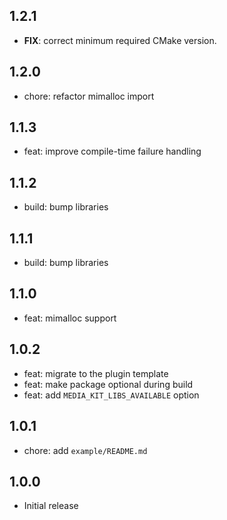 ## 1.2.1

 - **FIX**: correct minimum required CMake version.

## 1.2.0

- chore: refactor mimalloc import

## 1.1.3

- feat: improve compile-time failure handling

## 1.1.2

- build: bump libraries

## 1.1.1

- build: bump libraries

## 1.1.0

- feat: mimalloc support

## 1.0.2

- feat: migrate to the plugin template
- feat: make package optional during build
- feat: add `MEDIA_KIT_LIBS_AVAILABLE` option

## 1.0.1

- chore: add `example/README.md`

## 1.0.0

- Initial release
